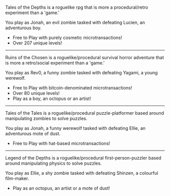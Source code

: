 Tales of the Depths is a roguelike rpg that is more a procedural/retro experiment than a 'game.'

You play as Jonah, an evil zombie tasked with defeating Lucien, an adventurous boy.

- Free to Play with purely cosmetic microtransactions!
- Over 207 unique levels!

* * *
Ruins of the Chosen is a roguelike/procedural survival horror adventure that is more a retro/social experiment than a 'game.'

You play as Rev0, a funny zombie tasked with defeating Yagami, a young werewolf.

- Free to Play with bitcoin-denominated microtransactions!
- Over 80 unique levels!
- Play as a boy, an octopus or an artist!

* * *
Tales of the Tales is a roguelike/procedural puzzle-platformer based around manipulating zombies to solve puzzles.

You play as Jonah, a funny werewolf tasked with defeating Ellie, an adventurous mote of dust.

- Free to Play with hat-based microtransactions!

* * *
Legend of the Depths is a roguelike/procedural first-person-puzzler based around manipulating physics to solve puzzles.

You play as Ellie, a shy zombie tasked with defeating Shinzen, a colourful film-maker.

- Play as an octopus, an artist or a mote of dust!
